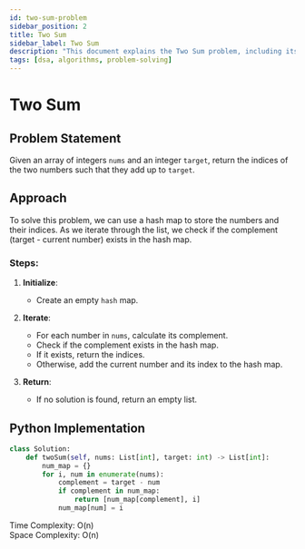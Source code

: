 ```yaml
---
id: two-sum-problem
sidebar_position: 2
title: Two Sum
sidebar_label: Two Sum
description: "This document explains the Two Sum problem, including its description, approach, and implementation."
tags: [dsa, algorithms, problem-solving]
---
```


# Two Sum

## Problem Statement
Given an array of integers `nums` and an integer `target`, return the indices of the two numbers such that they add up to `target`.

## Approach
To solve this problem, we can use a hash map to store the numbers and their indices. As we iterate through the list, we check if the complement (target - current number) exists in the hash map.

### Steps:

1. **Initialize**:  
   - Create an empty `hash` map.

2. **Iterate**:  
   - For each number in `nums`, calculate its complement.
   - Check if the complement exists in the hash map.
   - If it exists, return the indices.
   - Otherwise, add the current number and its index to the hash map.

3. **Return**:  
   - If no solution is found, return an empty list.

## Python Implementation

```python
class Solution:
    def twoSum(self, nums: List[int], target: int) -> List[int]:
        num_map = {}
        for i, num in enumerate(nums):
            complement = target - num
            if complement in num_map:
                return [num_map[complement], i]
            num_map[num] = i
```
Time Complexity: O(n) <br /> 
Space Complexity: O(n)    